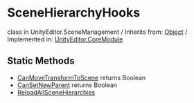 # SceneHierarchyHooks
class in UnityEditor.SceneManagement
 / Inherits from: <a href="https://docs.unity3d.com/6000.0/Documentation/ScriptReference/Object.html" target="_blank">Object</a> / Implemented in: <a href="https://docs.unity3d.com/6000.0/Documentation/ScriptReference/UnityEditor.CoreModule.html" target="_blank">UnityEditor.CoreModule</a>
## Static Methods
- <a href="https://docs.unity3d.com/6000.0/Documentation/ScriptReference/SceneHierarchyHooks.CanMoveTransformToScene.html" target="_blank">CanMoveTransformToScene</a> returns Boolean
- <a href="https://docs.unity3d.com/6000.0/Documentation/ScriptReference/SceneHierarchyHooks.CanSetNewParent.html" target="_blank">CanSetNewParent</a> returns Boolean
- <a href="https://docs.unity3d.com/6000.0/Documentation/ScriptReference/SceneHierarchyHooks.ReloadAllSceneHierarchies.html" target="_blank">ReloadAllSceneHierarchies</a>
